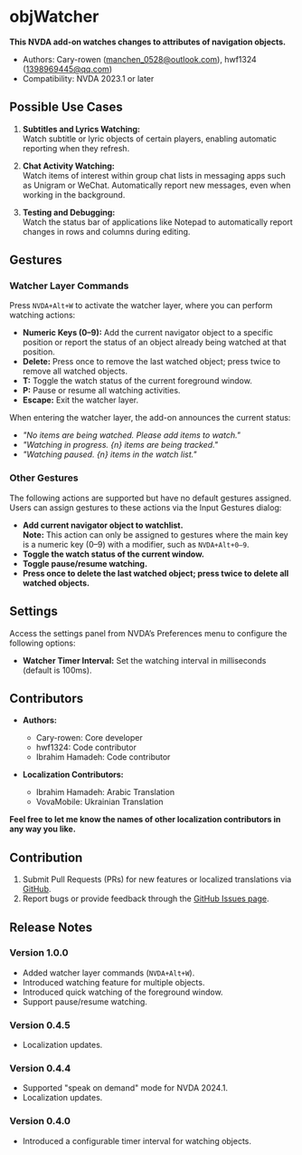 # objWatcher

**This NVDA add-on watches changes to attributes of navigation objects.**

* Authors: Cary-rowen (<manchen_0528@outlook.com>), hwf1324 (<1398969445@qq.com>)  
* Compatibility: NVDA 2023.1 or later  

## Possible Use Cases

1. **Subtitles and Lyrics Watching:**  
   Watch subtitle or lyric objects of certain players, enabling automatic reporting when they refresh.  

2. **Chat Activity Watching:**  
   Watch items of interest within group chat lists in messaging apps such as Unigram or WeChat. Automatically report new messages, even when working in the background.  

3. **Testing and Debugging:**  
   Watch the status bar of applications like Notepad to automatically report changes in rows and columns during editing.

## Gestures

### Watcher Layer Commands  
Press `NVDA+Alt+W` to activate the watcher layer, where you can perform watching actions:  
- **Numeric Keys (0–9):** Add the current navigator object to a specific position or report the status of an object already being watched at that position.  
- **Delete:** Press once to remove the last watched object; press twice to remove all watched objects.  
- **T:** Toggle the watch status of the current foreground window.  
- **P:** Pause or resume all watching activities.  
- **Escape:** Exit the watcher layer.  

When entering the watcher layer, the add-on announces the current status:  
- *"No items are being watched. Please add items to watch."*  
- *"Watching in progress. {n} items are being tracked."*  
- *"Watching paused. {n} items in the watch list."*  

### Other Gestures

The following actions are supported but have no default gestures assigned. Users can assign gestures to these actions via the Input Gestures dialog:

- **Add current navigator object to watchlist.**  
  **Note:** This action can only be assigned to gestures where the main key is a numeric key (0–9) with a modifier, such as `NVDA+Alt+0–9`.  
- **Toggle the watch status of the current window.**  
- **Toggle pause/resume watching.**  
- **Press once to delete the last watched object; press twice to delete all watched objects.**  

## Settings

Access the settings panel from NVDA’s Preferences menu to configure the following options:  
- **Watcher Timer Interval:** Set the watching interval in milliseconds (default is 100ms).  

## Contributors

- **Authors:**  
  - Cary-rowen: Core developer  
  - hwf1324: Code contributor  
  - Ibrahim Hamadeh: Code contributor  

- **Localization Contributors:**  
  - Ibrahim Hamadeh: Arabic Translation  
  - VovaMobile: Ukrainian Translation  

**Feel free to let me know the names of other localization contributors in any way you like.**

## Contribution

1. Submit Pull Requests (PRs) for new features or localized translations via [GitHub][GitHub].  
2. Report bugs or provide feedback through the [GitHub Issues page][GitHubIssue].  

## Release Notes

### Version 1.0.0
- Added watcher layer commands (`NVDA+Alt+W`).  
- Introduced watching feature for multiple objects.  
- Introduced quick watching of the foreground window.  
- Support pause/resume watching.  

### Version 0.4.5
- Localization updates.  

### Version 0.4.4
- Supported "speak on demand" mode for NVDA 2024.1.  
- Localization updates.  

### Version 0.4.0
- Introduced a configurable timer interval for watching objects.  

[GitHub]: https://github.com/cary-rowen/objWatcher  
[GitHubIssue]: https://github.com/cary-rowen/objWatcher/issues  
